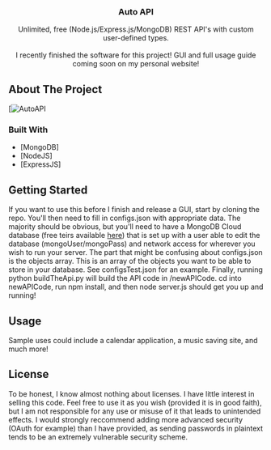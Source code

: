 <div id="top"></div>

<br />
<div align="center">

<h3 align="center">Auto API</h3>

  <p align="center">
    Unlimited, free (Node.js/Express.js/MongoDB) REST API's with custom user-defined types.
    <br><br>
    I recently finished the software for this project! GUI and full usage guide coming soon on my personal website!
  
  </p>
</div>

<!-- ABOUT THE PROJECT -->
## About The Project

[![AutoAPI](https://github.com/ethansauerberg/Automated-APIs)


### Built With

* [MongoDB]
* [NodeJS]
* [ExpressJS]

<!-- <p align="right">(<a href="#top">back to top</a>)</p> -->

<!-- GETTING STARTED -->
## Getting Started

If you want to use this before I finish and release a GUI, start by cloning the repo. You'll then need to fill in configs.json with appropriate data. The majority should be obvious, but you'll need to have a MongoDB Cloud database (free teirs available <a href="https://www.mongodb.com/pricing"> here</a>) that is set up with a user able to edit the database (mongoUser/mongoPass) and network access for wherever you wish to run your server. The part that might be confusing about configs.json is the objects array. This is an array of the objects you want to be able to store in your database. See configsTest.json for an example. Finally, running python buildTheApi.py will build the API code in /newAPICode. cd into newAPICode, run npm install, and then node server.js should get you up and running!


<!-- USAGE EXAMPLES -->
## Usage

Sample uses could include a calendar application, a music saving site, and much more!

<!-- <p align="right">(<a href="#top">back to top</a>)</p> -->

<!-- LICENSE -->
## License

To be honest, I know almost nothing about licenses. I have little interest in selling this code. Feel free to use it as you wish (provided it is in good faith), but I am not responsible for any use or misuse of it that leads to unintended effects. I would strongly reccommend adding more advanced security (OAuth for example) than I have provided, as sending passwords in plaintext tends to be an extremely vulnerable security scheme. 

<!-- <p align="right">(<a href="#top">back to top</a>)</p> -->





<!-- MARKDOWN LINKS & IMAGES -->
<!-- https://www.markdownguide.org/basic-syntax/#reference-style-links -->
[contributors-shield]: https://img.shields.io/github/contributors/github_username/repo_name.svg?style=for-the-badge
[contributors-url]: https://github.com/github_username/repo_name/graphs/contributors
[forks-shield]: https://img.shields.io/github/forks/github_username/repo_name.svg?style=for-the-badge
[forks-url]: https://github.com/github_username/repo_name/network/members
[stars-shield]: https://img.shields.io/github/stars/github_username/repo_name.svg?style=for-the-badge
[stars-url]: https://github.com/github_username/repo_name/stargazers
[issues-shield]: https://img.shields.io/github/issues/github_username/repo_name.svg?style=for-the-badge
[issues-url]: https://github.com/github_username/repo_name/issues
[license-shield]: https://img.shields.io/github/license/github_username/repo_name.svg?style=for-the-badge
[license-url]: https://github.com/github_username/repo_name/blob/master/LICENSE.txt
[linkedin-shield]: https://img.shields.io/badge/-LinkedIn-black.svg?style=for-the-badge&logo=linkedin&colorB=555
[linkedin-url]: https://linkedin.com/in/linkedin_username
[product-screenshot]: images/screenshot.png
